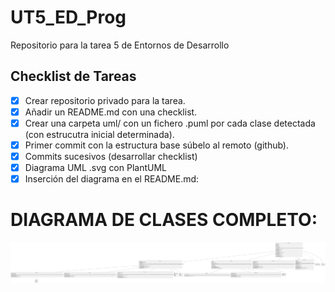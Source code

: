 # UT5_ED_Prog
 Repositorio para la tarea 5 de Entornos de Desarrollo

## Checklist de Tareas

- [x] Crear repositorio privado para la tarea.
- [x] Añadir un README.md con una checklist.
- [x] Crear una carpeta uml/ con un fichero .puml por cada clase detectada (con estrucutra inicial determinada).
- [x] Primer commit con la estructura base súbelo al remoto (github).
- [x] Commits sucesivos (desarrollar checklist)
- [x] Diagrama UML .svg con PlantUML
- [x] Inserción del diagrama en el README.md:
  
 # DIAGRAMA DE CLASES COMPLETO:
 ![Diagrama de clases](uml/diagrama_clases.svg)
